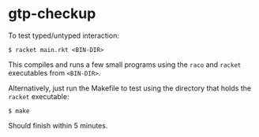 gtp-checkup
===

To test typed/untyped interaction:

```
$ racket main.rkt <BIN-DIR>
```

This compiles and runs a few small programs using the `raco` and `racket`
 executables from `<BIN-DIR>`.

Alternatively, just run the Makefile to test using the directory that holds
 the `racket` executable:

```
$ make
```

Should finish within 5 minutes.
